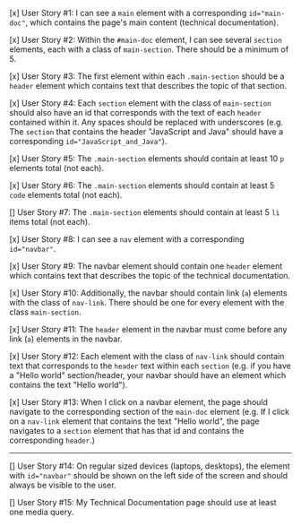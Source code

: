 [x] User Story #1: I can see a `main` element with a corresponding `id="main-doc"`, which contains the page's main content (technical documentation).

[x] User Story #2: Within the `#main-doc` element, I can see several `section` elements, each with a class of `main-section`. There should be a minimum of 5.

[x] User Story #3: The first element within each `.main-section` should be a `header` element which contains text that describes the topic of that section.

[x] User Story #4: Each `section` element with the class of `main-section` should also have an id that corresponds with the text of each `header` contained within it. Any spaces should be replaced with underscores (e.g. The `section` that contains the header "JavaScript and Java" should have a corresponding `id="JavaScript_and_Java"`).

[x] User Story #5: The `.main-section` elements should contain at least 10 `p` elements total (not each).

[x] User Story #6: The `.main-section` elements should contain at least 5 `code` elements total (not each).

[] User Story #7: The `.main-section` elements should contain at least 5 `li` items total (not each).

[x] User Story #8: I can see a `nav` element with a corresponding `id="navbar"`.

[x] User Story #9: The navbar element should contain one `header` element which contains text that describes the topic of the technical documentation.

[x] User Story #10: Additionally, the navbar should contain link (`a`) elements with the class of `nav-link`. There should be one for every element with the class `main-section`.

[x] User Story #11: The `header` element in the navbar must come before any link (`a`) elements in the navbar.

[x] User Story #12: Each element with the class of `nav-link` should contain text that corresponds to the `header` text within each `section` (e.g. if you have a "Hello world" section/header, your navbar should have an element which contains the text "Hello world").

[x] User Story #13: When I click on a navbar element, the page should navigate to the corresponding section of the `main-doc` element (e.g. If I click on a `nav-link` element that contains the text "Hello world", the page navigates to a `section` element that has that id and contains the corresponding `header`.)

---

[] User Story #14: On regular sized devices (laptops, desktops), the element with `id="navbar"` should be shown on the left side of the screen and should always be visible to the user.

[] User Story #15: My Technical Documentation page should use at least one media query.
